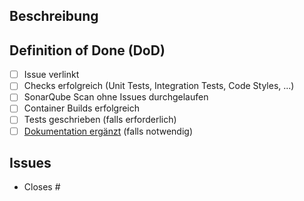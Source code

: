 ## Beschreibung

## Definition of Done (DoD)

* [ ] Issue verlinkt
* [ ] Checks erfolgreich (Unit Tests, Integration Tests, Code Styles, ...)
* [ ] SonarQube Scan ohne Issues durchgelaufen
* [ ] Container Builds erfolgreich
* [ ] Tests geschrieben (falls erforderlich)
* [ ] [Dokumentation ergänzt](https://github.com/viadee-internal/fue-wa-curator-wiki) (falls notwendig)

## Issues

* Closes #
